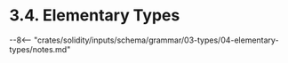 <!-- This file is generated automatically by infrastructure scripts. Please don't edit by hand. -->

# 3.4. Elementary Types

--8<-- "crates/solidity/inputs/schema/grammar/03-types/04-elementary-types/notes.md"
